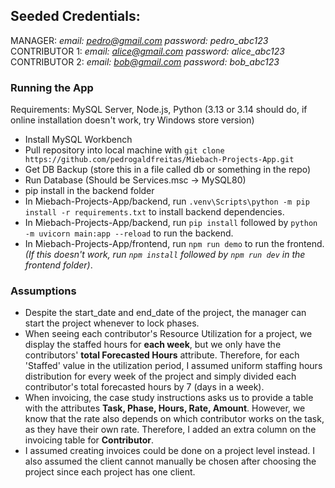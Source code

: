 ## Seeded Credentials:
MANAGER: *email: pedro@gmail.com password: pedro_abc123*
CONTRIBUTOR 1: *email: alice@gmail.com password: alice_abc123*
CONTRIBUTOR 2: *email: bob@gmail.com password: bob_abc123*

### Running the App
Requirements: MySQL Server, Node.js, Python (3.13 or 3.14 should do, if online installation doesn't work, try Windows store version)

- Install MySQL Workbench
- Pull repository into local machine with ```git clone https://github.com/pedrogaldfreitas/Miebach-Projects-App.git```
- Get DB Backup (store this in a file called db or something in the repo)
- Run Database (Should be Services.msc -> MySQL80)
- pip install in the backend folder
- In Miebach-Projects-App/backend, run ```.venv\Scripts\python -m pip install -r requirements.txt``` to install backend dependencies.
- In Miebach-Projects-App/backend, run ```pip install``` followed by ```python -m uvicorn main:app --reload``` to run the backend.
- In Miebach-Projects-App/frontend, run ```npm run demo``` to run the frontend. *(If this doesn't work, run ```npm install``` followed by ```npm run dev``` in the frontend folder)*.

### Assumptions
- Despite the start_date and end_date of the project, the manager can start the project whenever to lock phases.
- When seeing each contributor's Resource Utilization for a project, we display the staffed hours for **each week**, but we only have the contributors' **total Forecasted Hours** attribute. Therefore, for each 'Staffed' value in the utilization period, I assumed uniform staffing hours distribution for every week of the project and simply divided each contributor's total forecasted hours by 7 (days in a week).
- When invoicing, the case study instructions asks us to provide a table with the attributes **Task, Phase, Hours, Rate, Amount**. However, we know that the rate also depends on which contributor works on the task, as they have their own rate. Therefore, I added an extra column on the invoicing table for **Contributor**.
- I assumed creating invoices could be done on a project level instead. I also assumed the client cannot manually be chosen after choosing the project since each project has one client.
